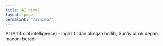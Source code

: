 ```yaml
---
title: AI nima?
layout: page
permalink: "/ainima/"
---
```


AI (Artificial intelligence) - ingliz tilidan olingan bo'lib, Sun'iy idrok degan manoni beradi